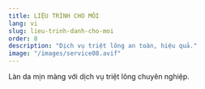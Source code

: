 ```yaml
---
title: LIỆU TRÌNH CHO MÔI
lang: vi
slug: lieu-trinh-danh-cho-moi
order: 8
description: "Dịch vụ triệt lông an toàn, hiệu quả."
image: "/images/service08.avif"
---
```

Làn da mịn màng với dịch vụ triệt lông chuyên nghiệp.
